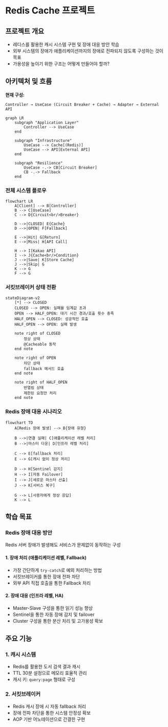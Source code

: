 # Redis Cache 프로젝트

## 프로젝트 개요

- 레디스를 활용한 캐시 시스템 구현 및 장애 대응 방안 학습
- 외부 시스템의 장애가 애플리케이션까지의 장애로 전파되지 않도록 구성하는 것이 목표
- 가용성을 높이기 위한 구조는 어떻게 만들어야 할까?

## 아키텍처 및 흐름

**현재 구성:**

```
Controller → UseCase (Circuit Breaker + Cache) → Adapter → External API
```

```mermaid
graph LR
    subgraph "Application Layer"
        Controller --> UseCase
    end
    
    subgraph "Infrastructure"
        UseCase --> Cache[(Redis)]
        UseCase --> API[External API]
    end
    
    subgraph "Resilience"
        UseCase -.-> CB[Circuit Breaker]
        CB -.-> Fallback
    end
```


### 전체 시스템 플로우

```mermaid
flowchart LR
    A[Client] --> B[Controller]
    B --> C[UseCase]
    C --> D{Circuit<br/>Breaker}
    
    D -->|CLOSED| E{Cache}
    D -->|OPEN| F[Fallback]
    
    E -->|Hit| G[Return]
    E -->|Miss| H[API Call]
    
    H --> I[Kakao API]
    I --> J{Cache<br/>Condition}
    J -->|Save| K[Store Cache]
    J -->|Skip| G
    K --> G
    F --> G
```



### 서킷브레이커 상태 전환

```mermaid
stateDiagram-v2
    [*] --> CLOSED
    CLOSED --> OPEN: 실패율 임계값 초과
    OPEN --> HALF_OPEN: 대기 시간 경과/호출 횟수 충족
    HALF_OPEN --> CLOSED: 성공적인 호출
    HALF_OPEN --> OPEN: 실패 발생
    
    note right of CLOSED
        정상 상태
        @Cacheable 동작
    end note
    
    note right of OPEN
        차단 상태
        fallback 메서드 호출
    end note
    
    note right of HALF_OPEN
        반열림 상태
        제한된 요청만 처리
    end note
```

### Redis 장애 대응 시나리오

```mermaid
flowchart TD
    A[Redis 장애 발생] --> B{장애 유형}
    
    B -->|연결 실패| C[애플리케이션 레벨 처리]
    B -->|마스터 다운| D[인프라 레벨 처리]
    
    C --> E[fallback 처리]
    E --> G[캐시 없이 정상 처리]
    
    D --> H[Sentinel 감지]
    H --> I[자동 Failover]
    I --> J[새로운 마스터 선출]
    J --> K[서비스 복구]
    
    G --> L[사용자에게 정상 응답]
    K --> L
```

## 학습 목표

### Redis 장애 대응 방안

Redis 서버 장애가 발생해도 서비스가 문제없이 동작하는 구성 

#### 1. 장애 처리 (애플리케이션 레벨, Fallback)

- 가장 간단하게 `try-catch`로 예외 처리하는 방법 
- 서킷브레이커를 통한 장애 전파 차단
- 외부 API 직접 호출을 통한 Fallback 처리

#### 2. 장애 대응 (인프라 레벨, HA)

- Master-Slave 구성을 통한 읽기 성능 향상
- Sentinel을 통한 자동 장애 감지 및 failover
- Cluster 구성을 통한 분산 처리 및 고가용성 확보

## 주요 기능

### 1. 캐시 시스템

- Redis를 활용한 도서 검색 결과 캐시
- TTL 30분 설정으로 메모리 효율적 관리 
- 캐시 키: `query:page` 형태로 구성

### 2. 서킷브레이커

- Redis 캐시 장애 시 자동 fallback 처리
- 장애 전파 차단을 통한 시스템 안정성 확보
- AOP 기반 어노테이션으로 간결한 구현

